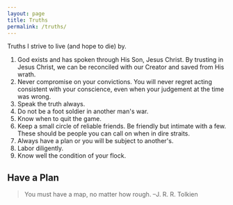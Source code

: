 ```yaml
---
layout: page
title: Truths
permalink: /truths/
---
```


Truths I strive to live (and hope to die) by.

1. God exists and has spoken through His Son, Jesus Christ. By trusting in Jesus Christ, we can be reconciled with our Creator and saved from His wrath.
2. Never compromise on your convictions. You will never regret acting consistent with your conscience, even when your judgement at the time was wrong.
3. Speak the truth always.
4. Do not be a foot soldier in another man's war. 
5. Know when to quit the game.
6. Keep a small circle of reliable friends. Be friendly but intimate with a few. These should be people you can call on when in dire straits.
7. Always have a plan or you will be subject to another's.
8. Labor diligently.
9. Know well the condition of your flock.

## Have a Plan

> You must have a map, no matter how rough.
–J. R. R. Tolkien